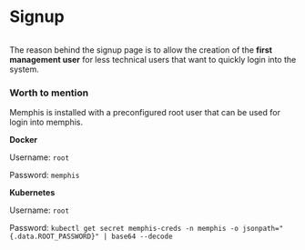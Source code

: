 # Signup

<figure><img src="../.gitbook/assets/Screen Shot 2022-09-19 at 12.00.10.png" alt=""><figcaption></figcaption></figure>

The reason behind the signup page is to allow the creation of the **first management user** for less technical users that want to quickly login into the system.

### Worth to mention

Memphis is installed with a preconfigured root user that can be used for login into memphis.

**Docker**

Username: `root`

Password: `memphis`

**Kubernetes**

Username: `root`

Password: `kubectl get secret memphis-creds -n memphis -o jsonpath="{.data.ROOT_PASSWORD}" | base64 --decode`
